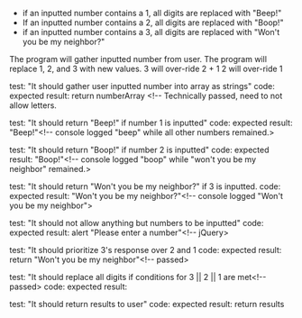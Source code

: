 * if an inputted number contains a 1, all digits are replaced with "Beep!"
* If an inputted number contains a 2, all digits are replaced with "Boop!"
* if an inputted number contains a 3, all digits are replaced with "Won't you be my neighbor?"


The program will gather inputted number from user. <!--- parseInt(inputNumber) --->
The program will replace 1, 2, and 3 with new values.
3 will over-ride 2 + 1
2 will over-ride 1


test: "It should gather user inputted number into array as strings"
code:
expected result: return numberArray <!-- Technically passed, need to not allow letters.



test: "It should return "Beep!" if number 1 is inputted"
code:
expected result: "Beep!"<!-- console logged "beep" while all other numbers remained.>

test: "It should return "Boop!" if number 2 is inputted"
code:
expected result: "Boop!"<!-- console logged "boop" while "won't you be my neighbor" remained.>

test: "It should return "Won't you be my neighbor?" if 3 is inputted.
code:
expected result: "Won't you be my neighbor?"<!-- console logged "Won't you be my neighbor">

test: "It should not allow anything but numbers to be inputted"
code:
expected result: alert "Please enter a number"<!-- jQuery>

test: "It should prioritize 3's response over 2 and 1
code:
expected result: return "Won't you be my neighbor"<!-- passed>

test: "It should replace all digits if conditions for 3 || 2 || 1 are met<!-- passed>
code:
expected result: 

test: "It should return results to user"
code:
expected result: return results



